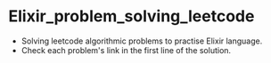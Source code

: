 # Elixir_problem_solving_leetcode
- Solving leetcode algorithmic problems to practise Elixir language.
- Check each problem's link in the first line of the solution.
